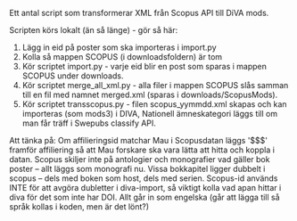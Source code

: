 Ett antal script som transformerar XML från Scopus API till DiVA mods.

Scripten körs lokalt (än så länge) - gör så här:

1) Lägg in eid på poster som ska importeras i import.py
2) Kolla så mappen SCOPUS (i downloadsfoldern) är tom 
3) Kör scriptet import.py - varje eid blir en post som sparas i mappen SCOPUS under downloads.
4) Kör scriptet merge_all_xml.py - alla filer i mappen SCOPUS slås samman till en fil med namnet merged.xml (sparas i downloads/ScopusMods).
5) Kör scriptet transscopus.py - filen scopus_yymmdd.xml skapas och kan importeras (som mods3) i DIVA, Nationell ämneskategori läggs till om man får träff i Swepubs classify API. 

Att tänka på:
Om affilieringsid matchar Mau i Scopusdatan läggs '$$$' framför affiliering så att Mau forskare ska vara lätta att hitta och koppla i datan.
Scopus skiljer inte på antologier och monografier vad gäller bok poster – allt läggs som monografi nu. 
Vissa bokkapitel ligger dubbelt i scopus – dels med boken som host, dels med serien. 
Scopus-id används INTE för att avgöra dubletter i diva-import, så viktigt kolla vad apan hittar i diva för det som inte har DOI. 
Allt går in som engelska (går att lägga till så språk kollas i koden, men är det lönt?) 

